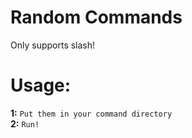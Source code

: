 # Random Commands
Only supports slash!

# Usage:
**1:** `Put them in your command directory`                                           
**2:** `Run!`
